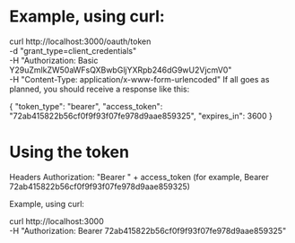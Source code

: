# Example, using curl:

curl http://localhost:3000/oauth/token \
  -d "grant_type=client_credentials" \
  -H "Authorization: Basic Y29uZmlkZW50aWFsQXBwbGljYXRpb246dG9wU2VjcmV0" \
  -H "Content-Type: application/x-www-form-urlencoded"
If all goes as planned, you should receive a response like this:

{
	"token_type": "bearer",
	"access_token": "72ab415822b56cf0f9f93f07fe978d9aae859325",
	"expires_in": 3600
}

# Using the token

Headers
Authorization: "Bearer " + access_token
(for example, Bearer 72ab415822b56cf0f9f93f07fe978d9aae859325)

Example, using curl:

curl http://localhost:3000 \
  -H "Authorization: Bearer 72ab415822b56cf0f9f93f07fe978d9aae859325"
